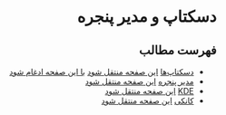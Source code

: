 <div dir="rtl">

# دسکتاپ و مدیر پنجره

## فهرست مطالب
- [دسکتاپ‌ها](./content/desktop_environment) [این صفحه منتقل شود](https://wiki.archusers.ir/index.php/Desktop_environment) [با این صفحه ادغام شود](https://wiki.archusers.ir/index.php/%D9%86%D8%B5%D8%A8_%D8%AF%D8%B3%DA%A9%D8%AA%D8%A7%D9%BE_%D8%A8%D8%B1_%D8%B1%D9%88%DB%8C_%D8%A2%D8%B1%DA%86_%D9%84%DB%8C%D9%86%D9%88%DA%A9%D8%B3)
- [مدیر پنجره](./conetnt/window_manager) [این صفحه منتقل شود](https://wiki.archusers.ir/index.php/Window_manager)
- [KDE](./content/kde) [این صفحه منتقل شود](https://wiki.archusers.ir/index.php/KDE)
- [کانکی](./content/conky) [این صفحه منتقل شود](https://wiki.archusers.ir/index.php/Conky)
</div>
